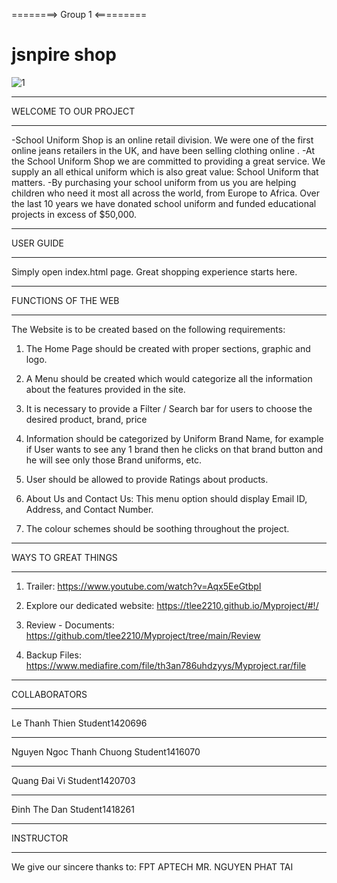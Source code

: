 
========> Group 1 <=========
# jsnpire shop

![1](https://user-images.githubusercontent.com/109102523/211562345-a4afcda9-6290-4a24-b66c-118d298dee39.jpg)


*************************************
WELCOME TO OUR PROJECT
*************************************

-School Uniform Shop is an online retail division. We were one of the first online jeans retailers in the UK, and have been selling clothing online .
-At the School Uniform Shop we are committed to providing a great service. We supply an all ethical uniform which is also great value: School Uniform that matters.
-By purchasing your school uniform from us you are helping children who need it most all across the world, from Europe to Africa. Over the last 10 years we have donated school uniform and funded educational projects in excess of $50,000.
*************************************
USER GUIDE
*************************************

Simply open index.html page. Great shopping experience starts here.

*************************************
FUNCTIONS OF THE WEB
*************************************

The Website is to be created based on the following requirements:

1) The Home Page should be created with proper sections, graphic and logo.

2) A Menu should be created which would categorize all the information about the features provided in the site.

3) It is necessary to provide a Filter / Search bar for users to choose the desired product, brand, price

4) Information should be categorized by Uniform Brand Name, for example if User wants to see any 1 brand then he clicks on that brand button and he will see only those Brand uniforms, etc.

5) User should be allowed to provide Ratings about products.

6) About Us and Contact Us: This menu option should display Email ID, Address, and Contact Number.

7) The colour schemes should be soothing throughout the project.

*************************************
WAYS TO GREAT THINGS
*************************************

1) Trailer: https://www.youtube.com/watch?v=Aqx5EeGtbpI

2) Explore our dedicated website:  https://tlee2210.github.io/Myproject/#!/

3) Review - Documents: https://github.com/tlee2210/Myproject/tree/main/Review

4) Backup Files: https://www.mediafire.com/file/th3an786uhdzyys/Myproject.rar/file

*************************************
COLLABORATORS
*************************************
Le Thanh Thien 			Student1420696
*************************************
Nguyen Ngoc Thanh Chuong  	Student1416070
*************************************
Quang Đai Vi 			Student1420703
*************************************
Đinh The Dan			Student1418261
	
	

*************************************
INSTRUCTOR
*************************************
We give our sincere thanks to:
FPT APTECH
MR. NGUYEN PHAT TAI
